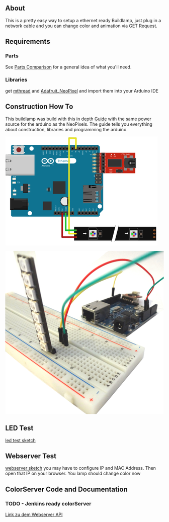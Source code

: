 ## About

This is a pretty easy way to setup a ethernet ready Buildlamp, just plug in a network cable and you can change color and animation via GET Request.

## Requirements
### Parts
See [Parts Comparison](/robbi5/buildlamp/wiki/Part-Comparison) for a general idea of what you'll need.

### Libraries
get [mthread](https://github.com/jlamothe/mthread)
and [Adafruit_NeoPixel](https://github.com/adafruit/Adafruit_NeoPixel)
and import them into your Arduino IDE

## Construction How To
This buildlamp was build with this in depth [Guide](https://learn.adafruit.com/adafruit-neopixel-uberguide/arduino-library) with the same power source for the arduino as the NeoPixels. The guide tells you everything about construction, libraries and programming the arduino.

![fritzing SVG](./docs/arduino_neopixel.png)

![real image](./docs/board.jpg)

## LED Test

[led test sketch](./ledTest.idn)

## Webserver Test

[webserver sketch](../webserverTest.idn)
you may have to configure IP and MAC Address. Then open that IP on your browser. You lamp should change color now

## ColorServer Code and Documentation

### TODO - Jenkins ready colorServer
[Link zu dem Webserver API](../arduinoEthernetSketch/colorserver/server.sketch)





 

